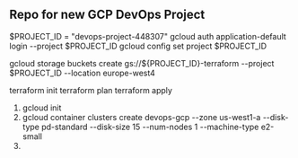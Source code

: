 ## Repo for new GCP DevOps Project

$PROJECT_ID = "devops-project-448307"
gcloud auth application-default login --project $PROJECT_ID
gcloud config set project $PROJECT_ID

gcloud storage buckets create gs://${PROJECT_ID}-terraform --project $PROJECT_ID --location europe-west4


terraform init
terraform plan
terraform apply



1. gcloud init
2. gcloud container clusters create devops-gcp --zone us-west1-a --disk-type pd-standard --disk-size 15 --num-nodes 1 --machine-type e2-small
3. 